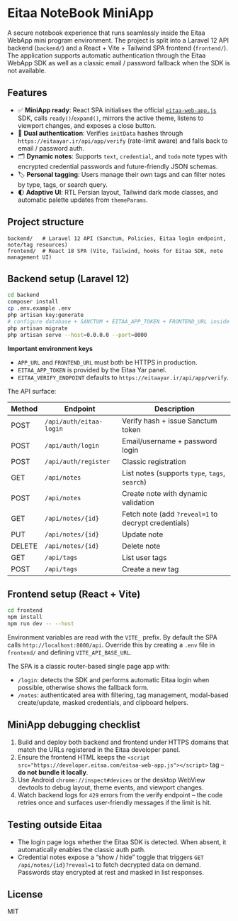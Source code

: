 # Eitaa NoteBook MiniApp

A secure notebook experience that runs seamlessly inside the Eitaa WebApp mini program environment. The project is split into a Laravel 12 API backend (`backend/`) and a React + Vite + Tailwind SPA frontend (`frontend/`). The application supports automatic authentication through the Eitaa WebApp SDK as well as a classic email / password fallback when the SDK is not available.

## Features

- ✅ **MiniApp ready**: React SPA initialises the official [`eitaa-web-app.js`](https://developer.eitaa.com/eitaa-web-app.js) SDK, calls `ready()`/`expand()`, mirrors the active theme, listens to viewport changes, and exposes a close button.
- 🔐 **Dual authentication**: Verifies `initData` hashes through `https://eitaayar.ir/api/app/verify` (rate-limit aware) and falls back to email / password auth.
- 🗂️ **Dynamic notes**: Supports `text`, `credential`, and `todo` note types with encrypted credential passwords and future-friendly JSON schemas.
- 🏷️ **Personal tagging**: Users manage their own tags and can filter notes by type, tags, or search query.
- 🌓 **Adaptive UI**: RTL Persian layout, Tailwind dark mode classes, and automatic palette updates from `themeParams`.

## Project structure

```
backend/   # Laravel 12 API (Sanctum, Policies, Eitaa login endpoint, note/tag resources)
frontend/  # React 18 SPA (Vite, Tailwind, hooks for Eitaa SDK, note management UI)
```

## Backend setup (Laravel 12)

```bash
cd backend
composer install
cp .env.example .env
php artisan key:generate
# configure database + SANCTUM + EITAA_APP_TOKEN + FRONTEND_URL inside .env
php artisan migrate
php artisan serve --host=0.0.0.0 --port=8000
```

**Important environment keys**

- `APP_URL` and `FRONTEND_URL` must both be HTTPS in production.
- `EITAA_APP_TOKEN` is provided by the Eitaa Yar panel.
- `EITAA_VERIFY_ENDPOINT` defaults to `https://eitaayar.ir/api/app/verify`.

The API surface:

| Method | Endpoint                    | Description                         |
| ------ | --------------------------- | ----------------------------------- |
| POST   | `/api/auth/eitaa-login`     | Verify hash + issue Sanctum token   |
| POST   | `/api/auth/login`           | Email/username + password login     |
| POST   | `/api/auth/register`        | Classic registration                |
| GET    | `/api/notes`                | List notes (supports `type`, `tags`, `search`) |
| POST   | `/api/notes`                | Create note with dynamic validation |
| GET    | `/api/notes/{id}`           | Fetch note (add `?reveal=1` to decrypt credentials) |
| PUT    | `/api/notes/{id}`           | Update note                         |
| DELETE | `/api/notes/{id}`           | Delete note                         |
| GET    | `/api/tags`                 | List user tags                      |
| POST   | `/api/tags`                 | Create a new tag                    |

## Frontend setup (React + Vite)

```bash
cd frontend
npm install
npm run dev -- --host
```

Environment variables are read with the `VITE_` prefix. By default the SPA calls `http://localhost:8000/api`. Override this by creating a `.env` file in `frontend/` and defining `VITE_API_BASE_URL`.

The SPA is a classic router-based single page app with:

- `/login`: detects the SDK and performs automatic Eitaa login when possible, otherwise shows the fallback form.
- `/notes`: authenticated area with filtering, tag management, modal-based create/update, masked credentials, and clipboard helpers.

## MiniApp debugging checklist

1. Build and deploy both backend and frontend under HTTPS domains that match the URLs registered in the Eitaa developer panel.
2. Ensure the frontend HTML keeps the `<script src="https://developer.eitaa.com/eitaa-web-app.js"></script>` tag – **do not bundle it locally**.
3. Use Android `chrome://inspect#devices` or the desktop WebView devtools to debug layout, theme events, and viewport changes.
4. Watch backend logs for `429` errors from the verify endpoint – the code retries once and surfaces user-friendly messages if the limit is hit.

## Testing outside Eitaa

- The login page logs whether the Eitaa SDK is detected. When absent, it automatically enables the classic auth path.
- Credential notes expose a “show / hide” toggle that triggers `GET /api/notes/{id}?reveal=1` to fetch decrypted data on demand. Passwords stay encrypted at rest and masked in list responses.

## License

MIT
